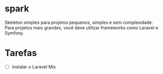 # spark

Skeleton simples para projetos pequenos, simples e sem complexidade. Para projetos mais grandes, você deve utilizar frameworks como Laravel e Symfony.

# Tarefas

- [ ] Instalar o Laravel Mix
